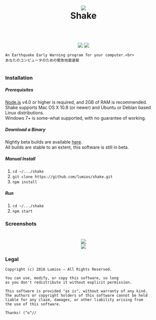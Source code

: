 <h1 align="center">
    <br>
    <img src="https://cloud.githubusercontent.com/assets/6291467/13650527/33b9cb46-e697-11e5-963f-af5cb9bac1f6.png">
    <br>
    Shake
    <br>
    <br>
</h1>

<p align="center">
    <br>
    <a href="https://travis-ci.org/lumios/shake"><img src="https://travis-ci.org/lumios/shake.svg?branch=master"></a>
    <a href="https://david-dm.org/lumios/shake"><img src="https://david-dm.org/lumios/shake.svg"></a>
    <br>

    An Earthquake Early Warning program for your computer.<br>
    あなたのコンピュータのための緊急地震速報
</p>
<h1></h1>

### Installation
##### Prerequisites
[Node.js](http://nodejs.org/) v4.0 or higher is required, and 2GB of RAM is recommended.  
Shake supports Mac OS X 10.8 (or newer) and Ubuntu or Debian based Linux distributions.  
Windows 7+ is some-what supported, with no guarantee of working.

##### Download a Binary
Nightly beta builds are available [here](http://eew.kurisubrooks.com).  
All builds are stable to an extent, this software is still in beta.

##### Manual Install
1. `cd ~/.../shake`
2. `git clone https://github.com/lumios/shake.git`
3. `npm install`

##### Run
1. `cd ~/.../shake`
2. `npm start`

### Screenshots
<h1 align="center">
    <img src="https://cloud.githubusercontent.com/assets/6291467/11278149/c3090390-8f3d-11e5-8f06-422d5ec0f395.png">
    <br>
    <img src="https://cloud.githubusercontent.com/assets/6291467/11278428/053b470e-8f3f-11e5-8d76-adf8dc67a22c.png">
</h1>

### Legal

```text
Copyright (c) 2016 Lumios – All Rights Reserved.

You can use, modify, or copy this software, so long
as you don't redistribute it without explicit permission.

This software is provided "as is", without warranty of any kind.
The authors or copyright holders of this software cannot be held
liable for any claim, damages, or other liability arising from
the use of this software.

Thanks! (^o^//
```
